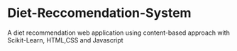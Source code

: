# Diet-Reccomendation-System
A diet recommendation web application using content-based approach with Scikit-Learn, HTML,CSS and Javascript
